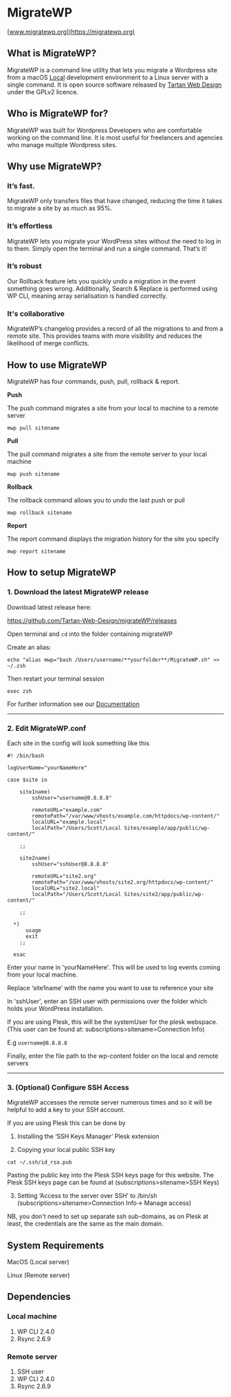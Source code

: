 # MigrateWP
[www.migratewp.org](https://migratewp.org)


## What is MigrateWP?

MigrateWP is a command line utility that lets you migrate a Wordpress site from a macOS [Local](https://www.localwp.com)
 development environment to a Linux server with a single command. It is open source software released by [Tartan Web Design](https://tartanwebdesign.net) under the GPLv2 licence. 



## Who is MigrateWP for?

MigrateWP was built for Wordpress Developers who are comfortable working on the command line. It is most useful for freelancers and agencies who manage multiple Wordpress sites. 

## Why use MigrateWP?

### It’s fast. 

MigrateWP only transfers files that have changed, reducing the time it takes to migrate a site    by as much as 95%. 


### It’s effortless

MigrateWP lets you migrate your WordPress sites without the need to log in to them.  Simply open the terminal and run a single command. That’s it!      

### It’s robust

Our Rollback feature lets you quickly undo a migration in the event something goes wrong. Additionally, Search & Replace is performed using WP CLI, meaning array serialisation is handled correctly.  

### It's collaborative

MigrateWP’s changelog provides a record of all the migrations to and from a remote site. This provides teams with more visibility and reduces the likelihood of merge conflicts.

## How to use MigrateWP

MigrateWP has four commands, push, pull, rollback & report.

**Push**

The push command migrates a site from your local to machine to a remote server 

`mwp pull sitename`

**Pull**

The pull command migrates a site from the remote server to your local machine

`mwp push sitename`

**Rollback**

The rollback command allows you to undo the last push or pull

`mwp rollback sitename`

**Report**

The report command displays the migration history for the site you specify

`mwp report sitename`


## How to setup MigrateWP

### 1. Download the latest MigrateWP release

Download latest release here: 

https://github.com/Tartan-Web-Design/migrateWP/releases

Open terminal and `cd` into the folder containing migrateWP

Create an alias:

`echo "alias mwp="bash /Users/username/**yourfolder**/MigrateWP.sh" >> ~/.zsh`

Then restart your terminal session

`exec zsh` 

For further information see our [Documentation](https://migratewp.org/docs)

  ---

  
### 2. Edit MigrateWP.conf 

Each site in the config will look something like this
```
#! /bin/bash

logUserName="yourNameHere"

case $site in

    site1name)
        sshUser="username@8.8.8.8"

        remoteURL="example.com"
        remotePath="/var/www/vhosts/example.com/httpdocs/wp-content/"
        localURL="example.local"
        localPath="/Users/Scott/Local Sites/example/app/public/wp-content/"

    ;;

    site2name)
        sshUser="sshUser@8.8.8.8"

        remoteURL="site2.org"
        remotePath="/var/www/vhosts/site2.org/httpdocs/wp-content/"
        localURL="site2.local"
        localPath="/Users/Scott/Local Sites/site2/app/public/wp-content/"

    ;;

  *)
      usage
      exit
    ;;

  esac
```

Enter your name in 'yourNameHere'.  This will be used to log events coming from your local machine.

Replace ‘site1name’ with the name you want to use to reference your site   

In 'sshUser', enter an SSH user with permissions over the folder which holds your WordPress installation. 

If you are using Plesk, this will be the systemUser for the plesk webspace. (This user can be found at: subscriptions>sitename>Connection Info)
 
E.g `username@8.8.8.8`


Finally, enter the file path to the wp-content folder on the local and remote servers



---

### 3. (Optional) Configure SSH Access 

MigrateWP accesses the remote server numerous times and so it will be helpful to add a key to your SSH account.

If you are using Plesk this can be done by

1. Installing the ‘SSH Keys Manager’ Plesk extension 

2. Copying your local public SSH key 
 
 `cat ~/.ssh/id_rsa.pub`
 
 Pasting the public key into the Plesk SSH keys page for this website. The Plesk SSH keys page can be found at (subscriptions>sitename>SSH Keys)
 

3. Setting ‘Access to the server over SSH’ to /bin/sh (subscriptions>sitename>Connection Info-> Manage access)

NB, you don't need to set up separate ssh sub-domains, as on Plesk at least, the credentials are the same as the main domain.



## System Requirements

MacOS (Local server)

Linux (Remote server)

## Dependencies

### Local machine

1. WP CLI 2.4.0
2. Rsync 2.6.9

### Remote server

1. SSH user
2. WP CLI 2.4.0
3. Rsync 2.6.9
